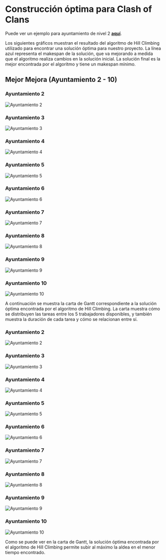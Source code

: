 # Construcción óptima para Clash of Clans
Puede ver un ejemplo para ayuntamiento de nivel 2 **[aquí](https://buronn.github.io/coc.github.io/)**.

Los siguientes gráficos muestran el resultado del algoritmo de Hill Climbing utilizado para encontrar una solución óptima para nuestro proyecto. La línea azul representa el makespan de la solución, que va mejorando a medida que el algoritmo realiza cambios en la solución inicial. La solución final es la mejor encontrada por el algoritmo y tiene un makespan mínimo.

## Mejor Mejora (Ayuntamiento 2 - 10)
### Ayuntamiento 2
![Ayuntamiento 2](app/resultados/mejormejora/ayunta2.png)
### Ayuntamiento 3
![Ayuntamiento 3](app/resultados/mejormejora/ayunta3.png)
### Ayuntamiento 4
![Ayuntamiento 4](app/resultados/mejormejora/ayunta4.png)
### Ayuntamiento 5
![Ayuntamiento 5](app/resultados/mejormejora/ayunta5.png)
### Ayuntamiento 6
![Ayuntamiento 6](app/resultados/mejormejora/ayunta6.png)
### Ayuntamiento 7
![Ayuntamiento 7](app/resultados/mejormejora/ayunta7.png)
### Ayuntamiento 8
![Ayuntamiento 8](app/resultados/mejormejora/ayunta8.png)
### Ayuntamiento 9
![Ayuntamiento 9](app/resultados/mejormejora/ayunta9.png)
### Ayuntamiento 10
![Ayuntamiento 10](app/resultados/mejormejora/ayunta10.png)

A continuación se muestra la carta de Gantt correspondiente a la solución óptima encontrada por el algoritmo de Hill Climbing. La carta muestra cómo se distribuyen las tareas entre los 5 trabajadores disponibles, y también muestra la duración de cada tarea y cómo se relacionan entre sí.
 ### Ayuntamiento 2
![Ayuntamiento 2](app/resultados/mejormejora/ayunta2gantt.png)
### Ayuntamiento 3
![Ayuntamiento 3](app/resultados/mejormejora/ayunta3gantt.png)
### Ayuntamiento 4
![Ayuntamiento 4](app/resultados/mejormejora/ayunta4gantt.png)
### Ayuntamiento 5
![Ayuntamiento 5](app/resultados/mejormejora/ayunta5gantt.png)
### Ayuntamiento 6
![Ayuntamiento 6](app/resultados/mejormejora/ayunta6gantt.png)
### Ayuntamiento 7
![Ayuntamiento 7](app/resultados/mejormejora/ayunta7gantt.png)
### Ayuntamiento 8
![Ayuntamiento 8](app/resultados/mejormejora/ayunta8gantt.png)
### Ayuntamiento 9
![Ayuntamiento 9](app/resultados/mejormejora/ayunta9gantt.png)
### Ayuntamiento 10
![Ayuntamiento 10](app/resultados/mejormejora/ayunta10gantt.png)

Como se puede ver en la carta de Gantt, la solución óptima encontrada por el algoritmo de Hill Climbing permite subir al máximo la aldea en el menor tiempo encontrado.
